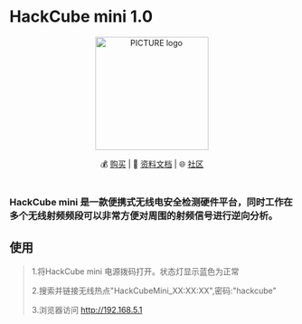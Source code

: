 # HackCube mini  1.0
<p align="center"><img alt="PICTURE logo" src="https://file-temp.oss-cn-beijing.aliyuncs.com/cube.png" width="200"></p>
<p align="center"> 
💰 <a href="https://shop142307030.taobao.com/?spm=a230r.7195193.1997079397.2.8gOnKF">购买</a> | 
📖 <a href="https://github.com/UnicornTeam/hackcube-mini/wiki">资料文档</a> | 
🌐  <a href="https://unicorn.360.com/hackcube">社区</a><br>
<br>
</p>

### HackCube mini 是一款便携式无线电安全检测硬件平台，同时工作在多个无线射频频段可以非常方便对周围的射频信号进行逆向分析。


##  使用

> 1.将HackCube mini 电源拨码打开。状态灯显示蓝色为正常
> 
>  2.搜索并链接无线热点"HackCubeMini_XX:XX:XX",密码:"hackcube"
> 
>  3.浏览器访问 http://192.168.5.1
